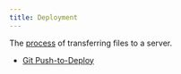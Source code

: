 ```yaml
---
title: Deployment
---
```


The [process](Processes) of transferring files to a server.

* [Git Push-to-Deploy](Git-Push-to-Deploy)
